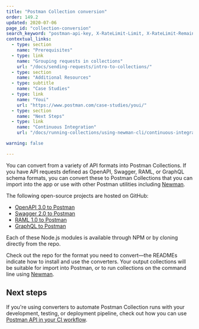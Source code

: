 ```yaml
---
title: "Postman Collection conversion"
order: 149.2
updated: 2020-07-06
page_id: "collection-conversion"
search_keyword: "postman-api-key, X-RateLimit-Limit, X-RateLimit-Remaining, X-RateLimit-Reset"
contextual_links:
  - type: section
    name: "Prerequisites"
  - type: link
    name: "Grouping requests in collections"
    url: "/docs/sending-requests/intro-to-collections/"
  - type: section
    name: "Additional Resources"
  - type: subtitle
    name: "Case Studies"
  - type: link
    name: "Youi"
    url: "https://www.postman.com/case-studies/youi/"
  - type: section
    name: "Next Steps"
  - type: link
    name: "Continuous Integration"
    url: "/docs/running-collections/using-newman-cli/continuous-integration/"

warning: false

---
```


You can convert from a variety of API formats into Postman Collections. If you have API requests defined as OpenAPI, Swagger, RAML, or GraphQL schema formats, you can convert these to Postman Collections that you can import into the app or use with other Postman utilities including [Newman](/docs/running-collections/using-newman-cli/command-line-integration-with-newman/).

The following open-source projects are hosted on GitHub:

* [OpenAPI 3.0 to Postman](https://github.com/postmanlabs/openapi-to-postman)
* [Swagger 2.0 to Postman](https://github.com/postmanlabs/swagger2-postman2)
* [RAML 1.0 to Postman](https://github.com/postmanlabs/raml1-to-postman)
* [GraphQL to Postman](https://github.com/postmanlabs/graphql-to-postman)

Each of these Node.js modules is available through NPM or by cloning directly from the repo.

Check out the repo for the format you need to convert—the READMEs indicate how to install and use the converters. Your output collections will be suitable for import into Postman, or to run collections on the command line using [Newman](/docs/running-collections/using-newman-cli/command-line-integration-with-newman/).

## Next steps

If you're using converters to automate Postman Collection runs with your development, testing, or deployment pipeline, check out how you can use [Postman API in your CI workflow](/docs/running-collections/using-newman-cli/continuous-integration/).
